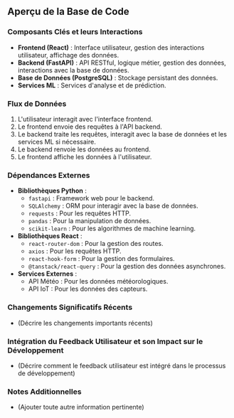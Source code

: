 ## Aperçu de la Base de Code

### Composants Clés et leurs Interactions

-   **Frontend (React)** : Interface utilisateur, gestion des interactions utilisateur, affichage des données.
-   **Backend (FastAPI)** : API RESTful, logique métier, gestion des données, interactions avec la base de données.
-   **Base de Données (PostgreSQL)** : Stockage persistant des données.
-   **Services ML** : Services d'analyse et de prédiction.

### Flux de Données

1.  L'utilisateur interagit avec l'interface frontend.
2.  Le frontend envoie des requêtes à l'API backend.
3.  Le backend traite les requêtes, interagit avec la base de données et les services ML si nécessaire.
4.  Le backend renvoie les données au frontend.
5.  Le frontend affiche les données à l'utilisateur.

### Dépendances Externes

-   **Bibliothèques Python** :
    -   `fastapi` : Framework web pour le backend.
    -   `SQLAlchemy` : ORM pour interagir avec la base de données.
    -   `requests` : Pour les requêtes HTTP.
    -   `pandas` : Pour la manipulation de données.
    -   `scikit-learn` : Pour les algorithmes de machine learning.
-   **Bibliothèques React** :
    -   `react-router-dom` : Pour la gestion des routes.
    -   `axios` : Pour les requêtes HTTP.
    -   `react-hook-form` : Pour la gestion des formulaires.
    -   `@tanstack/react-query` : Pour la gestion des données asynchrones.
-   **Services Externes** :
    -   API Météo : Pour les données météorologiques.
    -   API IoT : Pour les données des capteurs.

### Changements Significatifs Récents

-   (Décrire les changements importants récents)

### Intégration du Feedback Utilisateur et son Impact sur le Développement

-   (Décrire comment le feedback utilisateur est intégré dans le processus de développement)

### Notes Additionnelles

-   (Ajouter toute autre information pertinente)
